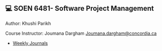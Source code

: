 ## 💻 SOEN 6481- Software Project Management

Author: Khushi Parikh

Course Instructor: 
Joumana Dargham
Joumana.dargham@concordia.ca

* [Weekly Journals](https://github.com/Khushi2111/SOEN-6841-Software-Project-Management)
